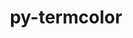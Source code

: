 ---
title: "py-termcolor"
layout: cache
categories: [package, develop]
meta: {"versions": ["1.1.0"], "compilers": ["apple-clang@=14.0.0", "apple-clang@=14.0.3", "gcc@=11.3.0", "gcc@=7.3.1"], "oss": ["amzn2", "ubuntu22.04", "ventura"], "platforms": ["darwin", "linux"], "targets": ["aarch64", "ivybridge", "x86_64_v3"], "stacks": ["ml-darwin-aarch64-mps", "ml-linux-x86_64-cpu", "ml-linux-x86_64-cuda", "ml-linux-x86_64-rocm", "root"], "num_specs": 16, "num_specs_by_stack": {"ml-darwin-aarch64-mps": 3, "root": 16, "ml-linux-x86_64-cuda": 6, "ml-linux-x86_64-rocm": 6, "ml-linux-x86_64-cpu": 6}}
spec_details: [{"hash": "mosaqmry6j5hix37lrondo7gd5florm5", "compiler": "apple-clang@=14.0.0", "versions": ["1.1.0"], "os": "ventura", "platform": "darwin", "target": "aarch64", "variants": ["build_system=python_pip"], "stacks": ["ml-darwin-aarch64-mps", "root"], "size": "-", "tarball": "https://binaries.spack.io/develop/build_cache/darwin-ventura-aarch64/apple-clang-14.0.0/py-termcolor-1.1.0/darwin-ventura-aarch64-apple-clang-14.0.0-py-termcolor-1.1.0-mosaqmry6j5hix37lrondo7gd5florm5.spack"}, {"hash": "7zgawnrcg3hcr3mlaxmdg24yoxva7nae", "compiler": "apple-clang@=14.0.0", "versions": ["1.1.0"], "os": "ventura", "platform": "darwin", "target": "aarch64", "variants": ["build_system=python_pip"], "stacks": ["ml-darwin-aarch64-mps", "root"], "size": "-", "tarball": "https://binaries.spack.io/develop/build_cache/darwin-ventura-aarch64/apple-clang-14.0.0/py-termcolor-1.1.0/darwin-ventura-aarch64-apple-clang-14.0.0-py-termcolor-1.1.0-7zgawnrcg3hcr3mlaxmdg24yoxva7nae.spack"}, {"hash": "szsgwwzwzwwfsttwg6gu466bxktkz7em", "compiler": "apple-clang@=14.0.3", "versions": ["1.1.0"], "os": "ventura", "platform": "darwin", "target": "aarch64", "variants": ["build_system=python_pip"], "stacks": ["ml-darwin-aarch64-mps", "root"], "size": "-", "tarball": "https://binaries.spack.io/develop/build_cache/darwin-ventura-aarch64/apple-clang-14.0.3/py-termcolor-1.1.0/darwin-ventura-aarch64-apple-clang-14.0.3-py-termcolor-1.1.0-szsgwwzwzwwfsttwg6gu466bxktkz7em.spack"}, {"hash": "osohfl57ehvtj5tpvj6neqkax27fm3ck", "compiler": "gcc@=7.3.1", "versions": ["1.1.0"], "os": "amzn2", "platform": "linux", "target": "ivybridge", "variants": ["build_system=python_pip"], "stacks": ["root"], "size": "-", "tarball": "https://binaries.spack.io/develop/build_cache/linux-amzn2-ivybridge/gcc-7.3.1/py-termcolor-1.1.0/linux-amzn2-ivybridge-gcc-7.3.1-py-termcolor-1.1.0-osohfl57ehvtj5tpvj6neqkax27fm3ck.spack"}, {"hash": "jmn7wfszm45ezquofrc4bhwm3fnkr7ee", "compiler": "gcc@=7.3.1", "versions": ["1.1.0"], "os": "amzn2", "platform": "linux", "target": "ivybridge", "variants": ["build_system=python_pip"], "stacks": ["root"], "size": "-", "tarball": "https://binaries.spack.io/develop/build_cache/linux-amzn2-ivybridge/gcc-7.3.1/py-termcolor-1.1.0/linux-amzn2-ivybridge-gcc-7.3.1-py-termcolor-1.1.0-jmn7wfszm45ezquofrc4bhwm3fnkr7ee.spack"}, {"hash": "eh5ucz2gogm77qadmwgsyacs7u26i3hc", "compiler": "gcc@=7.3.1", "versions": ["1.1.0"], "os": "amzn2", "platform": "linux", "target": "ivybridge", "variants": ["build_system=python_pip"], "stacks": ["root"], "size": "-", "tarball": "https://binaries.spack.io/develop/build_cache/linux-amzn2-ivybridge/gcc-7.3.1/py-termcolor-1.1.0/linux-amzn2-ivybridge-gcc-7.3.1-py-termcolor-1.1.0-eh5ucz2gogm77qadmwgsyacs7u26i3hc.spack"}, {"hash": "kblk55rcbtvdnf6h7eynlwbfvoefkmx3", "compiler": "gcc@=7.3.1", "versions": ["1.1.0"], "os": "amzn2", "platform": "linux", "target": "x86_64_v3", "variants": ["build_system=python_pip"], "stacks": ["root"], "size": "-", "tarball": "https://binaries.spack.io/develop/build_cache/linux-amzn2-x86_64_v3/gcc-7.3.1/py-termcolor-1.1.0/linux-amzn2-x86_64_v3-gcc-7.3.1-py-termcolor-1.1.0-kblk55rcbtvdnf6h7eynlwbfvoefkmx3.spack"}, {"hash": "rzkefg2hhdky65wpfpghmion5i45aa43", "compiler": "gcc@=7.3.1", "versions": ["1.1.0"], "os": "amzn2", "platform": "linux", "target": "x86_64_v3", "variants": ["build_system=python_pip"], "stacks": ["root"], "size": "-", "tarball": "https://binaries.spack.io/develop/build_cache/linux-amzn2-x86_64_v3/gcc-7.3.1/py-termcolor-1.1.0/linux-amzn2-x86_64_v3-gcc-7.3.1-py-termcolor-1.1.0-rzkefg2hhdky65wpfpghmion5i45aa43.spack"}, {"hash": "tojt6sx5zhzoookp3s5ajihv67wkdsre", "compiler": "gcc@=7.3.1", "versions": ["1.1.0"], "os": "amzn2", "platform": "linux", "target": "x86_64_v3", "variants": [], "stacks": ["root"], "size": "-", "tarball": "https://binaries.spack.io/develop/build_cache/linux-amzn2-x86_64_v3/gcc-7.3.1/py-termcolor-1.1.0/linux-amzn2-x86_64_v3-gcc-7.3.1-py-termcolor-1.1.0-tojt6sx5zhzoookp3s5ajihv67wkdsre.spack"}, {"hash": "djdiyrgnjbrpdxcvfvbsrfgwsmxqqf7s", "compiler": "gcc@=7.3.1", "versions": ["1.1.0"], "os": "amzn2", "platform": "linux", "target": "x86_64_v3", "variants": [], "stacks": ["root"], "size": "-", "tarball": "https://binaries.spack.io/develop/build_cache/linux-amzn2-x86_64_v3/gcc-7.3.1/py-termcolor-1.1.0/linux-amzn2-x86_64_v3-gcc-7.3.1-py-termcolor-1.1.0-djdiyrgnjbrpdxcvfvbsrfgwsmxqqf7s.spack"}, {"hash": "qrqvf6magpmma6ldzze7cxkelnpgvvhw", "compiler": "gcc@=11.3.0", "versions": ["1.1.0"], "os": "ubuntu22.04", "platform": "linux", "target": "x86_64_v3", "variants": ["build_system=python_pip"], "stacks": ["root", "ml-linux-x86_64-cuda", "ml-linux-x86_64-rocm", "ml-linux-x86_64-cpu"], "size": "-", "tarball": "https://binaries.spack.io/develop/build_cache/linux-ubuntu22.04-x86_64_v3/gcc-11.3.0/py-termcolor-1.1.0/linux-ubuntu22.04-x86_64_v3-gcc-11.3.0-py-termcolor-1.1.0-qrqvf6magpmma6ldzze7cxkelnpgvvhw.spack"}, {"hash": "bkz4icsk45jcwiudil3ma6cqxng43le7", "compiler": "gcc@=11.3.0", "versions": ["1.1.0"], "os": "ubuntu22.04", "platform": "linux", "target": "x86_64_v3", "variants": ["build_system=python_pip"], "stacks": ["root", "ml-linux-x86_64-cuda", "ml-linux-x86_64-rocm", "ml-linux-x86_64-cpu"], "size": "-", "tarball": "https://binaries.spack.io/develop/build_cache/linux-ubuntu22.04-x86_64_v3/gcc-11.3.0/py-termcolor-1.1.0/linux-ubuntu22.04-x86_64_v3-gcc-11.3.0-py-termcolor-1.1.0-bkz4icsk45jcwiudil3ma6cqxng43le7.spack"}, {"hash": "qs43n6ehsmvmj5zfe23cof3gk6gvtufh", "compiler": "gcc@=11.3.0", "versions": ["1.1.0"], "os": "ubuntu22.04", "platform": "linux", "target": "x86_64_v3", "variants": ["build_system=python_pip"], "stacks": ["root", "ml-linux-x86_64-cuda", "ml-linux-x86_64-rocm", "ml-linux-x86_64-cpu"], "size": "-", "tarball": "https://binaries.spack.io/develop/build_cache/linux-ubuntu22.04-x86_64_v3/gcc-11.3.0/py-termcolor-1.1.0/linux-ubuntu22.04-x86_64_v3-gcc-11.3.0-py-termcolor-1.1.0-qs43n6ehsmvmj5zfe23cof3gk6gvtufh.spack"}, {"hash": "3yjyfxhh6qdpijjjiso4twktmwijvh3w", "compiler": "gcc@=11.3.0", "versions": ["1.1.0"], "os": "ubuntu22.04", "platform": "linux", "target": "x86_64_v3", "variants": ["build_system=python_pip"], "stacks": ["root", "ml-linux-x86_64-cuda", "ml-linux-x86_64-rocm", "ml-linux-x86_64-cpu"], "size": "-", "tarball": "https://binaries.spack.io/develop/build_cache/linux-ubuntu22.04-x86_64_v3/gcc-11.3.0/py-termcolor-1.1.0/linux-ubuntu22.04-x86_64_v3-gcc-11.3.0-py-termcolor-1.1.0-3yjyfxhh6qdpijjjiso4twktmwijvh3w.spack"}, {"hash": "3kgwkbzjsd5fwihjgoqibbvhnsmypmy6", "compiler": "gcc@=11.3.0", "versions": ["1.1.0"], "os": "ubuntu22.04", "platform": "linux", "target": "x86_64_v3", "variants": ["build_system=python_pip"], "stacks": ["root", "ml-linux-x86_64-cuda", "ml-linux-x86_64-rocm", "ml-linux-x86_64-cpu"], "size": "-", "tarball": "https://binaries.spack.io/develop/build_cache/linux-ubuntu22.04-x86_64_v3/gcc-11.3.0/py-termcolor-1.1.0/linux-ubuntu22.04-x86_64_v3-gcc-11.3.0-py-termcolor-1.1.0-3kgwkbzjsd5fwihjgoqibbvhnsmypmy6.spack"}, {"hash": "23en7azeiju765ff5f5uafmdq67nwal5", "compiler": "gcc@=11.3.0", "versions": ["1.1.0"], "os": "ubuntu22.04", "platform": "linux", "target": "x86_64_v3", "variants": ["build_system=python_pip"], "stacks": ["root", "ml-linux-x86_64-cuda", "ml-linux-x86_64-rocm", "ml-linux-x86_64-cpu"], "size": "-", "tarball": "https://binaries.spack.io/develop/build_cache/linux-ubuntu22.04-x86_64_v3/gcc-11.3.0/py-termcolor-1.1.0/linux-ubuntu22.04-x86_64_v3-gcc-11.3.0-py-termcolor-1.1.0-23en7azeiju765ff5f5uafmdq67nwal5.spack"}]
---